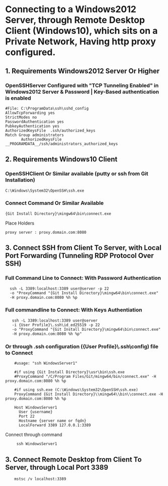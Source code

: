 # Connecting to a Windows2012 Server, through Remote Desktop Client (Windows10), which sits on a Private Network, Having http proxy configured.

## 1. Requirements Windows2012 Server Or Higher

### OpenSSHServer Configured with "TCP Tunneling Enabled" in Windows2012 Server & Password | Key-Based authentication is enabled

    #File: C:\ProgramData\ssh\sshd_config
    AllowTcpForwarding yes
    StrictModes no
    PasswordAuthentication yes
    PubkeyAuthentication yes    
    AuthorizedKeysFile	.ssh/authorized_keys
    Match Group administrators
           AuthorizedKeysFile __PROGRAMDATA__/ssh/administrators_authorized_keys

## 2. Requirements Windows10 Client

### OpenSSHClient Or Similar available (putty or ssh from Git Installation)
    C:\Windows\System32\OpenSSH\ssh.exe

### Connect Command Or Similar Available

    {Git Install Directory}\mingw64\bin\connect.exe
    
Place Holders

    proxy server : proxy.domain.com:8080
    

## 3. Connect SSH from Client To Server, with Local Port Forwarding (Tunneling RDP Protocol Over SSH)

### Full Command Line to Connect: With Password Authentication

      ssh -L 3389:localhost:3389 user@server -p 22 
      -o "ProxyCommand "{Git Install Directory}\mingw64\bin\connect.exe" 
      -H proxy.domain.com:8080 %h %p
 
 ### Full commandline to Connect: With Keys Authentiation
 
       ssh -L 3389:localhost:3389 user@server  
       -i {User Profile}\.ssh\id_ed25519 -p 22
       -o "ProxyCommand "{Git Install Directory}\mingw64\bin\connect.exe"
       -H proxy.domain.com:8080 %h %p"
       
 ### Or through .ssh configuration ({User Profile}\\.ssh\config) file to Connect
 
     
        #usage: "ssh WindowsServer1"

        #if using {Git Install Directory}\usr\bin\ssh.exe
        #ProxyCommand "/C/Program Files/Git/mingw64/bin/connect.exe" -H proxy.domain.com:8080 %h %p

        #if using ssh.exe (C:\Windows\System32\OpenSSH\ssh.exe)
        ProxyCommand {Git Install Directory}\\mingw64\\bin\\connect.exe -H proxy.domain.com:8080 %h %p

        Host WindowsServer1
          User {username}
          Port 22
          Hostname {server name or fqdn}
          LocalForward 3389 127.0.0.1:3389

Connect through command
    
         ssh WindowsServer1
         
## 3. Connect Remote Desktop from Client To Server, through Local Port 3389

        mstsc /v localhost:3389

